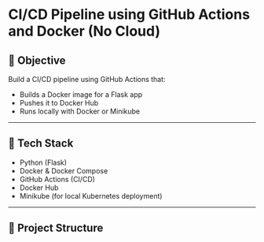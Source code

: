 
# CI/CD Pipeline using GitHub Actions and Docker (No Cloud)

## 🚀 Objective
Build a CI/CD pipeline using GitHub Actions that:
- Builds a Docker image for a Flask app
- Pushes it to Docker Hub
- Runs locally with Docker or Minikube

---

## 🧱 Tech Stack
- Python (Flask)
- Docker & Docker Compose
- GitHub Actions (CI/CD)
- Docker Hub
- Minikube (for local Kubernetes deployment)

---

## 📁 Project Structure
